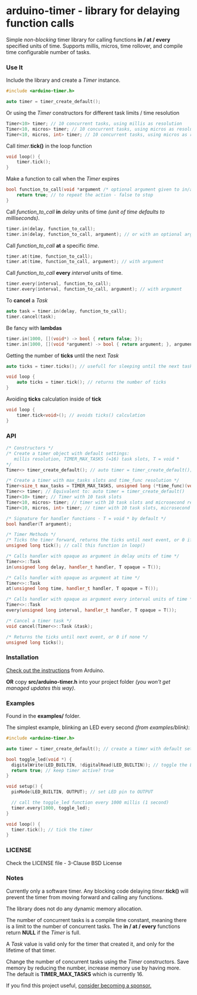 # arduino-timer - library for delaying function calls

Simple *non-blocking* timer library for calling functions **in / at / every** specified units of time. Supports millis, micros, time rollover, and compile time configurable number of tasks.

### Use It

Include the library and create a *Timer* instance.
```cpp
#include <arduino-timer.h>

auto timer = timer_create_default();
```

Or using the *Timer* constructors for different task limits / time resolution
```cpp
Timer<10> timer; // 10 concurrent tasks, using millis as resolution
Timer<10, micros> timer; // 10 concurrent tasks, using micros as resolution
Timer<10, micros, int> timer; // 10 concurrent tasks, using micros as resolution, with handler argument of type int
```

Call *timer*.**tick()** in the loop function
```cpp
void loop() {
    timer.tick();
}
```

Make a function to call when the *Timer* expires
```cpp
bool function_to_call(void *argument /* optional argument given to in/at/every */) {
    return true; // to repeat the action - false to stop
}
```

Call *function\_to\_call* **in** *delay* units of time *(unit of time defaults to milliseconds)*.
```cpp
timer.in(delay, function_to_call);
timer.in(delay, function_to_call, argument); // or with an optional argument for function_to_call
```

Call *function\_to\_call* **at** a specific *time*.
```cpp
timer.at(time, function_to_call);
timer.at(time, function_to_call, argument); // with argument
```

Call *function\_to\_call* **every** *interval* units of time.
```cpp
timer.every(interval, function_to_call);
timer.every(interval, function_to_call, argument); // with argument
```

To **cancel** a *Task*
```cpp
auto task = timer.in(delay, function_to_call);
timer.cancel(task);
```

Be fancy with **lambdas**
```cpp
timer.in(1000, [](void*) -> bool { return false; });
timer.in(1000, [](void *argument) -> bool { return argument; }, argument);
```

Getting the number of **ticks** until the next *Task*
```cpp
auto ticks = timer.ticks(); // usefull for sleeping until the next task
```
```cpp
void loop {
    auto ticks = timer.tick(); // returns the number of ticks
}
```

Avoiding **ticks** calculation inside of **tick**
```cpp
void loop {
    timer.tick<void>(); // avoids ticks() calculation
}
```

### API

```cpp
/* Constructors */
/* Create a timer object with default settings:
   millis resolution, TIMER_MAX_TASKS (=16) task slots, T = void *
*/
Timer<> timer_create_default(); // auto timer = timer_create_default();

/* Create a timer with max_tasks slots and time_func resolution */
Timer<size_t max_tasks = TIMER_MAX_TASKS, unsigned long (*time_func)(void) = millis, typename T = void *> timer;
Timer<> timer; // Equivalent to: auto timer = timer_create_default()
Timer<10> timer; // Timer with 10 task slots
Timer<10, micros> timer; // timer with 10 task slots and microsecond resolution
Timer<10, micros, int> timer; // timer with 10 task slots, microsecond resolution, and handler argument type int

/* Signature for handler functions - T = void * by default */
bool handler(T argument);

/* Timer Methods */
/* Ticks the timer forward, returns the ticks until next event, or 0 if none */
unsigned long tick(); // call this function in loop()

/* Calls handler with opaque as argument in delay units of time */
Timer<>::Task
in(unsigned long delay, handler_t handler, T opaque = T());

/* Calls handler with opaque as argument at time */
Timer<>::Task
at(unsigned long time, handler_t handler, T opaque = T());

/* Calls handler with opaque as argument every interval units of time */
Timer<>::Task
every(unsigned long interval, handler_t handler, T opaque = T());

/* Cancel a timer task */
void cancel(Timer<>::Task &task);

/* Returns the ticks until next event, or 0 if none */
unsigned long ticks();
```

### Installation

[Check out the instructions](https://www.arduino.cc/en/Guide/Libraries) from Arduino.

**OR** copy **src/arduino-timer.h** into your project folder *(you won't get managed updates this way)*.

### Examples

Found in the **examples/** folder.

The simplest example, blinking an LED every second *(from examples/blink)*:

```cpp
#include <arduino-timer.h>

auto timer = timer_create_default(); // create a timer with default settings

bool toggle_led(void *) {
  digitalWrite(LED_BUILTIN, !digitalRead(LED_BUILTIN)); // toggle the LED
  return true; // keep timer active? true
}

void setup() {
  pinMode(LED_BUILTIN, OUTPUT); // set LED pin to OUTPUT

  // call the toggle_led function every 1000 millis (1 second)
  timer.every(1000, toggle_led);
}

void loop() {
  timer.tick(); // tick the timer
}
```

### LICENSE

Check the LICENSE file - 3-Clause BSD License

### Notes

Currently only a software timer. Any blocking code delaying *timer*.**tick()** will prevent the timer from moving forward and calling any functions.

The library does not do any dynamic memory allocation.

The number of concurrent tasks is a compile time constant, meaning there is a limit to the number of concurrent tasks. The **in / at / every** functions return **NULL** if the *Timer* is full.

A *Task* value is valid only for the timer that created it, and only for the lifetime of that timer.

Change the number of concurrent tasks using the *Timer* constructors. Save memory by reducing the number, increase memory use by having more. The default is **TIMER_MAX_TASKS** which is currently 16.

If you find this project useful, [consider becoming a sponsor.](https://github.com/sponsors/contrem)
